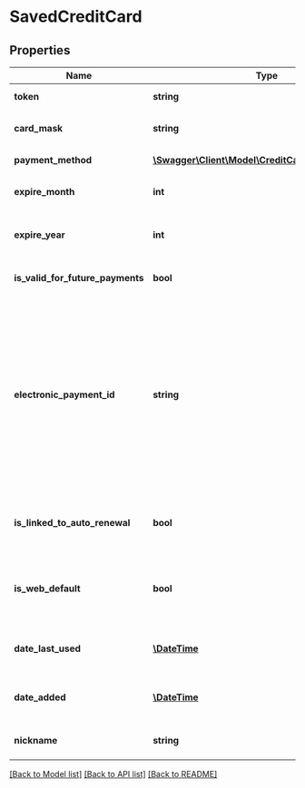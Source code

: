 # SavedCreditCard

## Properties
Name | Type | Description | Notes
------------ | ------------- | ------------- | -------------
**token** | **string** | The credit card token | [optional] 
**card_mask** | **string** | The masked credit card number. | [optional] 
**payment_method** | [**\Swagger\Client\Model\CreditCardPaymentMethod**](CreditCardPaymentMethod.md) | i.e. Visa or MasterCard. | [optional] 
**expire_month** | **int** | Card expiration month. | [optional] 
**expire_year** | **int** | Card expiration year (four digits). | [optional] 
**is_valid_for_future_payments** | **bool** | Is this card valid for future use? | [optional] 
**electronic_payment_id** | **string** | The electronic payment ID which uniquely identifies this card.  To use the saved card on a new order,   or to update the expire date, use this payment ID to identify the card. | [optional] 
**is_linked_to_auto_renewal** | **bool** | Whether this card is used for any auto-renewals. | [optional] 
**is_web_default** | **bool** | Is this card a default for orders coming from the web? | [optional] 
**date_last_used** | [**\DateTime**](\DateTime.md) | The date the credit card was last used | [optional] 
**date_added** | [**\DateTime**](\DateTime.md) | The date the credit card was added | [optional] 
**nickname** | **string** | Affiliate nickname of the card | [optional] 

[[Back to Model list]](../README.md#documentation-for-models) [[Back to API list]](../README.md#documentation-for-api-endpoints) [[Back to README]](../README.md)


